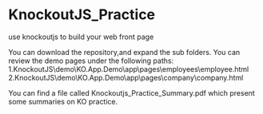 # KnockoutJS_Practice
use knockoutjs to build your web front page

You can download the repository,and expand the sub folders. You can review the demo pages under the following paths:
1.KnockoutJS\demo\KO.App.Demo\app\pages\employees\employee.html
2.KnockoutJS\demo\KO.App.Demo\app\pages\company\company.html

You can find a file called Knockoutjs_Practice_Summary.pdf which present some summaries on KO practice.
